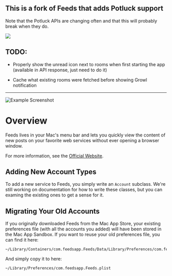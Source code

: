 ## This is a fork of Feeds that adds Potluck support

Note that the Potluck APIs are changing often and that this will probably break when they do.

![](http://f.cl.ly/items/0Q1S412K322C2Q2P0x3w/Screen%20Shot%202013-08-27%20at%2012.34.15%20PM.png)

## TODO:

* Properly show the unread icon next to rooms when first starting the app (available in API response, just need to do it)

* Cache what existing rooms were fetched before showing Growl notification

---

![Example Screenshot](Assets/Screenshot.png)

Overview
========

Feeds lives in your Mac's menu bar and lets you quickly view the content of new posts on your favorite web services without ever opening a browser window.

For more information, see the [Official Website](http://www.feedsapp.com).


Adding New Account Types
------------------------

To add a new service to Feeds, you simply write an `Account` subclass. We're still working on documentation for how to write these classes, but you can examing the existing ones to get a sense for it.


Migrating Your Old Accounts
---------------------------

If you originally downloaded Feeds from the Mac App Store, your existing preferences file (with all the accounts you added) will have been stored in the Mac App Sandbox. If you want to reuse your old preferences file, you can find it here:

    ~/Library/Containers/com.feedsapp.Feeds/Data/Library/Preferences/com.feedsapp.Feeds.plist

And simply copy it to here:

    ~/Library/Preferences/com.feedsapp.Feeds.plist